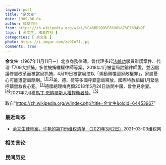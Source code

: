 ```yaml
---
layout: post
title: "余文生"
date: 1989-06-04
author: 维基百科
from: https://zh.wikipedia.org/wiki/%E4%BD%99%E6%96%87%E7%94%9F
tags: [ 余文生, 维基百科 ]
categories: [ 余文生 ]
photo: https://i.imgur.com/zc9Io71.jpg
comments: true
---
```

<div class="mw-parser-output">
<p><b>余文生</b>（1967年11月11日<span class="useeditintro" title="Template:BLP editintro">－</span>）北京商務律師，曾代理多起<a href="/wiki/%E6%B3%95%E8%BC%AA%E5%8A%9F" class="mw-redirect" title="法輪功">法輪功</a>學員辯護案件、代理「709大抓捕」多位被捕維權律師等案。2018年1月被當局註銷律師證，並因倡議修憲改革而被當局抓捕，4月19日被當局控以「煽動顛覆國家政權罪」，家屬憂心可能遭當局酷刑。<sup id="cite_ref-EPO0420_1-0" class="reference"><a href="#cite_note-EPO0420-1">[1]</a></sup><sup id="cite_ref-bbc17_2-0" class="reference"><a href="#cite_note-bbc17-2">[2]</a></sup>美、德、荷等多國呼籲當局釋放，國際特赦組織1月緊急呼籲營救良心犯。<sup id="cite_ref-amnesty_3-0" class="reference"><a href="#cite_note-amnesty-3">[3]</a></sup>德國總理梅克爾2018年5月24日訪問中國，曾會見余妻。<sup id="cite_ref-4" class="reference"><a href="#cite_note-4">[4]</a></sup>2021年2月獲<a href="/wiki/%E9%A9%AC%E4%B8%81%C2%B7%E6%81%A9%E7%BA%B3%E5%B0%94%E6%96%AF%E4%BA%BA%E6%9D%83%E6%8D%8D%E5%8D%AB%E8%80%85%E5%A5%96" title="马丁·恩纳尔斯人权捍卫者奖">馬丁·恩納爾斯人權捍衛者獎</a>。<sup id="cite_ref-5" class="reference"><a href="#cite_note-5">[5]</a></sup>
</p>
</div><noscript><img src="//zh.wikipedia.org/wiki/Special:CentralAutoLogin/start?type=1x1" alt="" title="" width="1" height="1" style="border: none; position: absolute;"></noscript>
<div class="printfooter">取自“<a dir="ltr" href="https://zh.wikipedia.org/w/index.php?title=余文生&amp;oldid=64453967">https://zh.wikipedia.org/w/index.php?title=余文生&amp;oldid=64453967</a>”</div><div id="recent-news"><h3>最近动态</h3><ul><li><a href="https://nodebe4.github.io/waimei/2021-03-03/%E4%BD%99%E6%96%87%E7%94%9F%E5%BE%8B%E5%B8%88%E6%A1%88-%E8%AE%B8%E8%89%B3%E7%9A%84%E7%AC%AC11%E4%BB%BD%E7%BB%B4%E6%9D%83%E6%B8%85%E5%8D%95-2021%E5%B9%B43%E6%9C%882%E6%97%A5" title="余文生律师案，许艳的第11份维权清单 （2021年3月2日）—— 概要：3年不放弃努力与顽强坚持，感谢有大家的一直陪伴与帮助。差5天就3年整时，妻子才第一次获得与余文生视频会见。许艳荣幸与约18...">余文生律师案，许艳的第11份维权清单   （2021年3月2日）</a><time>2021-03-03</time><a class="tag">维权网</a></li>
</ul></div><div id="open-opinion"><h3>相关言论</h3><ul></ul></div><div id="mjls-record"><h3>民间历史</h3><ul></ul></div>